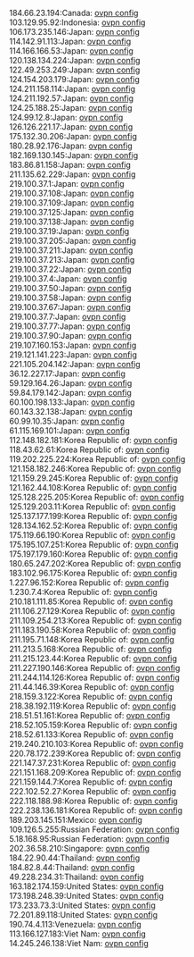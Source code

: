 184.66.23.194:Canada: [ovpn config](vpn/184_66_23_194.ovpn)  
103.129.95.92:Indonesia: [ovpn config](vpn/103_129_95_92.ovpn)  
106.173.235.146:Japan: [ovpn config](vpn/106_173_235_146.ovpn)  
114.142.91.113:Japan: [ovpn config](vpn/114_142_91_113.ovpn)  
114.166.166.53:Japan: [ovpn config](vpn/114_166_166_53.ovpn)  
120.138.134.224:Japan: [ovpn config](vpn/120_138_134_224.ovpn)  
122.49.253.249:Japan: [ovpn config](vpn/122_49_253_249.ovpn)  
124.154.203.179:Japan: [ovpn config](vpn/124_154_203_179.ovpn)  
124.211.158.114:Japan: [ovpn config](vpn/124_211_158_114.ovpn)  
124.211.192.57:Japan: [ovpn config](vpn/124_211_192_57.ovpn)  
124.25.188.25:Japan: [ovpn config](vpn/124_25_188_25.ovpn)  
124.99.12.8:Japan: [ovpn config](vpn/124_99_12_8.ovpn)  
126.126.221.17:Japan: [ovpn config](vpn/126_126_221_17.ovpn)  
175.132.30.206:Japan: [ovpn config](vpn/175_132_30_206.ovpn)  
180.28.92.176:Japan: [ovpn config](vpn/180_28_92_176.ovpn)  
182.169.130.145:Japan: [ovpn config](vpn/182_169_130_145.ovpn)  
183.86.81.158:Japan: [ovpn config](vpn/183_86_81_158.ovpn)  
211.135.62.229:Japan: [ovpn config](vpn/211_135_62_229.ovpn)  
219.100.37.1:Japan: [ovpn config](vpn/219_100_37_1.ovpn)  
219.100.37.108:Japan: [ovpn config](vpn/219_100_37_108.ovpn)  
219.100.37.109:Japan: [ovpn config](vpn/219_100_37_109.ovpn)  
219.100.37.125:Japan: [ovpn config](vpn/219_100_37_125.ovpn)  
219.100.37.138:Japan: [ovpn config](vpn/219_100_37_138.ovpn)  
219.100.37.19:Japan: [ovpn config](vpn/219_100_37_19.ovpn)  
219.100.37.205:Japan: [ovpn config](vpn/219_100_37_205.ovpn)  
219.100.37.211:Japan: [ovpn config](vpn/219_100_37_211.ovpn)  
219.100.37.213:Japan: [ovpn config](vpn/219_100_37_213.ovpn)  
219.100.37.22:Japan: [ovpn config](vpn/219_100_37_22.ovpn)  
219.100.37.4:Japan: [ovpn config](vpn/219_100_37_4.ovpn)  
219.100.37.50:Japan: [ovpn config](vpn/219_100_37_50.ovpn)  
219.100.37.58:Japan: [ovpn config](vpn/219_100_37_58.ovpn)  
219.100.37.67:Japan: [ovpn config](vpn/219_100_37_67.ovpn)  
219.100.37.7:Japan: [ovpn config](vpn/219_100_37_7.ovpn)  
219.100.37.77:Japan: [ovpn config](vpn/219_100_37_77.ovpn)  
219.100.37.90:Japan: [ovpn config](vpn/219_100_37_90.ovpn)  
219.107.160.153:Japan: [ovpn config](vpn/219_107_160_153.ovpn)  
219.121.141.223:Japan: [ovpn config](vpn/219_121_141_223.ovpn)  
221.105.204.142:Japan: [ovpn config](vpn/221_105_204_142.ovpn)  
36.12.227.17:Japan: [ovpn config](vpn/36_12_227_17.ovpn)  
59.129.164.26:Japan: [ovpn config](vpn/59_129_164_26.ovpn)  
59.84.179.142:Japan: [ovpn config](vpn/59_84_179_142.ovpn)  
60.100.198.133:Japan: [ovpn config](vpn/60_100_198_133.ovpn)  
60.143.32.138:Japan: [ovpn config](vpn/60_143_32_138.ovpn)  
60.99.10.35:Japan: [ovpn config](vpn/60_99_10_35.ovpn)  
61.115.169.101:Japan: [ovpn config](vpn/61_115_169_101.ovpn)  
112.148.182.181:Korea Republic of: [ovpn config](vpn/112_148_182_181.ovpn)  
118.43.62.61:Korea Republic of: [ovpn config](vpn/118_43_62_61.ovpn)  
119.202.225.224:Korea Republic of: [ovpn config](vpn/119_202_225_224.ovpn)  
121.158.182.246:Korea Republic of: [ovpn config](vpn/121_158_182_246.ovpn)  
121.159.29.245:Korea Republic of: [ovpn config](vpn/121_159_29_245.ovpn)  
121.162.44.108:Korea Republic of: [ovpn config](vpn/121_162_44_108.ovpn)  
125.128.225.205:Korea Republic of: [ovpn config](vpn/125_128_225_205.ovpn)  
125.129.203.11:Korea Republic of: [ovpn config](vpn/125_129_203_11.ovpn)  
125.137.177.199:Korea Republic of: [ovpn config](vpn/125_137_177_199.ovpn)  
128.134.162.52:Korea Republic of: [ovpn config](vpn/128_134_162_52.ovpn)  
175.119.66.190:Korea Republic of: [ovpn config](vpn/175_119_66_190.ovpn)  
175.195.107.251:Korea Republic of: [ovpn config](vpn/175_195_107_251.ovpn)  
175.197.179.160:Korea Republic of: [ovpn config](vpn/175_197_179_160.ovpn)  
180.65.247.202:Korea Republic of: [ovpn config](vpn/180_65_247_202.ovpn)  
183.102.96.175:Korea Republic of: [ovpn config](vpn/183_102_96_175.ovpn)  
1.227.96.152:Korea Republic of: [ovpn config](vpn/1_227_96_152.ovpn)  
1.230.7.4:Korea Republic of: [ovpn config](vpn/1_230_7_4.ovpn)  
210.181.111.85:Korea Republic of: [ovpn config](vpn/210_181_111_85.ovpn)  
211.106.27.129:Korea Republic of: [ovpn config](vpn/211_106_27_129.ovpn)  
211.109.254.213:Korea Republic of: [ovpn config](vpn/211_109_254_213.ovpn)  
211.183.190.58:Korea Republic of: [ovpn config](vpn/211_183_190_58.ovpn)  
211.195.71.148:Korea Republic of: [ovpn config](vpn/211_195_71_148.ovpn)  
211.213.5.168:Korea Republic of: [ovpn config](vpn/211_213_5_168.ovpn)  
211.215.123.44:Korea Republic of: [ovpn config](vpn/211_215_123_44.ovpn)  
211.227.190.146:Korea Republic of: [ovpn config](vpn/211_227_190_146.ovpn)  
211.244.114.126:Korea Republic of: [ovpn config](vpn/211_244_114_126.ovpn)  
211.44.146.39:Korea Republic of: [ovpn config](vpn/211_44_146_39.ovpn)  
218.159.3.122:Korea Republic of: [ovpn config](vpn/218_159_3_122.ovpn)  
218.38.192.119:Korea Republic of: [ovpn config](vpn/218_38_192_119.ovpn)  
218.51.51.161:Korea Republic of: [ovpn config](vpn/218_51_51_161.ovpn)  
218.52.105.159:Korea Republic of: [ovpn config](vpn/218_52_105_159.ovpn)  
218.52.61.133:Korea Republic of: [ovpn config](vpn/218_52_61_133.ovpn)  
219.240.210.103:Korea Republic of: [ovpn config](vpn/219_240_210_103.ovpn)  
220.78.172.239:Korea Republic of: [ovpn config](vpn/220_78_172_239.ovpn)  
221.147.37.231:Korea Republic of: [ovpn config](vpn/221_147_37_231.ovpn)  
221.151.168.209:Korea Republic of: [ovpn config](vpn/221_151_168_209.ovpn)  
221.159.144.7:Korea Republic of: [ovpn config](vpn/221_159_144_7.ovpn)  
222.102.52.27:Korea Republic of: [ovpn config](vpn/222_102_52_27.ovpn)  
222.118.188.98:Korea Republic of: [ovpn config](vpn/222_118_188_98.ovpn)  
222.238.136.181:Korea Republic of: [ovpn config](vpn/222_238_136_181.ovpn)  
189.203.145.151:Mexico: [ovpn config](vpn/189_203_145_151.ovpn)  
109.126.5.255:Russian Federation: [ovpn config](vpn/109_126_5_255.ovpn)  
5.18.168.95:Russian Federation: [ovpn config](vpn/5_18_168_95.ovpn)  
202.36.58.210:Singapore: [ovpn config](vpn/202_36_58_210.ovpn)  
184.22.90.44:Thailand: [ovpn config](vpn/184_22_90_44.ovpn)  
184.82.8.44:Thailand: [ovpn config](vpn/184_82_8_44.ovpn)  
49.228.234.31:Thailand: [ovpn config](vpn/49_228_234_31.ovpn)  
163.182.174.159:United States: [ovpn config](vpn/163_182_174_159.ovpn)  
173.198.248.39:United States: [ovpn config](vpn/173_198_248_39.ovpn)  
173.233.73.3:United States: [ovpn config](vpn/173_233_73_3.ovpn)  
72.201.89.118:United States: [ovpn config](vpn/72_201_89_118.ovpn)  
190.74.4.113:Venezuela: [ovpn config](vpn/190_74_4_113.ovpn)  
113.166.127.183:Viet Nam: [ovpn config](vpn/113_166_127_183.ovpn)  
14.245.246.138:Viet Nam: [ovpn config](vpn/14_245_246_138.ovpn)  
